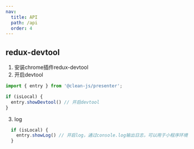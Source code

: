 ```yaml
---
nav:
  title: API
  path: /api
  order: 4
---
```


## redux-devtool

1. 安装chrome插件redux-devtool
2. 开启devtool
```typescript
import { entry } from '@clean-js/presenter';

if (isLocal) {
  entry.showDevtool() // 开启devtool
}
```
3. log
```typescript
  if (isLocal) {
    entry.showLog() // 开启log，通过console.log输出日志，可以用于小程序环境
  }
```